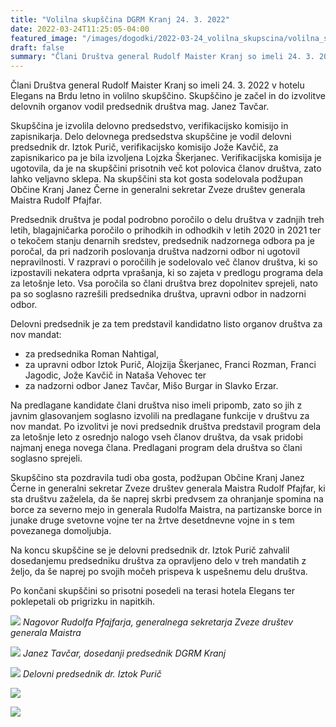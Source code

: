 ```yaml
---
title: "Volilna skupščina DGRM Kranj 24. 3. 2022" 
date: 2022-03-24T11:25:05-04:00
featured_image: "/images/dogodki/2022-03-24_volilna_skupscina/volilna_skupscina-2022-03-24_04.jpg"
draft: false
summary: "Člani Društva general Rudolf Maister Kranj so imeli 24. 3. 2022 v hotelu Elegans na Brdu letno in volilno skupščino."
---
```


Člani Društva general Rudolf Maister Kranj so imeli 24. 3. 2022 v hotelu Elegans na Brdu letno in volilno skupščino. 
Skupščino je začel in do izvolitve delovnih organov vodil predsednik društva mag. Janez Tavčar.

Skupščina je izvolila delovno predsedstvo, verifikacijsko komisijo in zapisnikarja. Delo delovnega predsedstva 
skupščine je vodil delovni predsednik dr. Iztok Purič, verifikacijsko komisijo Jože Kavčič, 
za zapisnikarico pa je bila izvoljena Lojzka Škerjanec. Verifikacijska komisija je ugotovila, da je na skupščini prisotnih več kot polovica članov društva, zato lahko veljavno 
sklepa. Na skupščini sta kot gosta sodelovala podžupan Občine Kranj Janez Černe in generalni sekretar Zveze društev 
generala Maistra Rudolf Pfajfar.

Predsednik društva je podal podrobno poročilo o delu društva v zadnjih treh letih, blagajničarka poročilo o 
prihodkih in odhodkih v letih 2020 in 2021 ter o tekočem stanju denarnih sredstev, predsednik nadzornega odbora 
pa je poročal, da pri nadzorih poslovanja društva nadzorni odbor ni ugotovil nepravilnosti. V razpravi o poročilih je 
sodelovalo več članov društva, ki so izpostavili nekatera odprta vprašanja, ki so zajeta v predlogu programa dela 
za letošnje leto. Vsa poročila so člani društva brez dopolnitev sprejeli, nato pa so soglasno razrešili 
predsednika društva, upravni odbor in nadzorni odbor.

Delovni predsednik je za tem predstavil kandidatno listo organov društva za nov mandat:
- za predsednika Roman Nahtigal,
- za upravni odbor Iztok Purič, Alojzija Škerjanec, Franci Rozman, Franci Jagodic, Jože Kavčič in Nataša Vehovec ter
- za nadzorni odbor Janez Tavčar, Mišo Burgar in Slavko Erzar.

Na predlagane kandidate člani društva niso imeli pripomb, zato so jih z javnim glasovanjem soglasno izvolili 
na predlagane funkcije v društvu za nov mandat. Po izvolitvi je novi predsednik društva predstavil program dela 
za letošnje leto z osrednjo nalogo vseh članov društva, da vsak pridobi najmanj enega novega člana. Predlagani 
program dela društva so člani soglasno sprejeli.

Skupščino sta pozdravila tudi oba gosta, podžupan Občine Kranj Janez Černe in generalni sekretar Zveze društev 
generala Maistra Rudolf Pfajfar, ki sta društvu zaželela, da še naprej skrbi predvsem za ohranjanje spomina 
na borce za severno mejo in generala Rudolfa Maistra, na partizanske borce in junake druge svetovne vojne 
ter na žrtve desetdnevne vojne in s tem povezanega domoljubja.

Na koncu skupščine se je delovni predsednik dr. Iztok Purič zahvalil dosedanjemu predsedniku društva za opravljeno 
delo v treh mandatih z željo, da še naprej po svojih močeh prispeva k uspešnemu delu društva.

Po končani skupščini so prisotni posedeli na terasi hotela Elegans ter poklepetali ob prigrizku in napitkih.

![](/images/dogodki/2022-03-24_volilna_skupscina/volilna_skupscina-2022-03-24_01.jpg " ")
*Nagovor Rudolfa Pfajfarja, generalnega sekretarja Zveze društev generala Maistra*

![](/images/dogodki/2022-03-24_volilna_skupscina/volilna_skupscina-2022-03-24_02.jpg " ")
*Janez Tavčar, dosedanji predsednik DGRM Kranj*

![](/images/dogodki/2022-03-24_volilna_skupscina/volilna_skupscina-2022-03-24_03.jpg " ")
*Delovni predsednik dr. Iztok Purič*

![](/images/dogodki/2022-03-24_volilna_skupscina/volilna_skupscina-2022-03-24_04.jpg " ")

![](/images/dogodki/2022-03-24_volilna_skupscina/volilna_skupscina-2022-03-24_05.jpg " ")